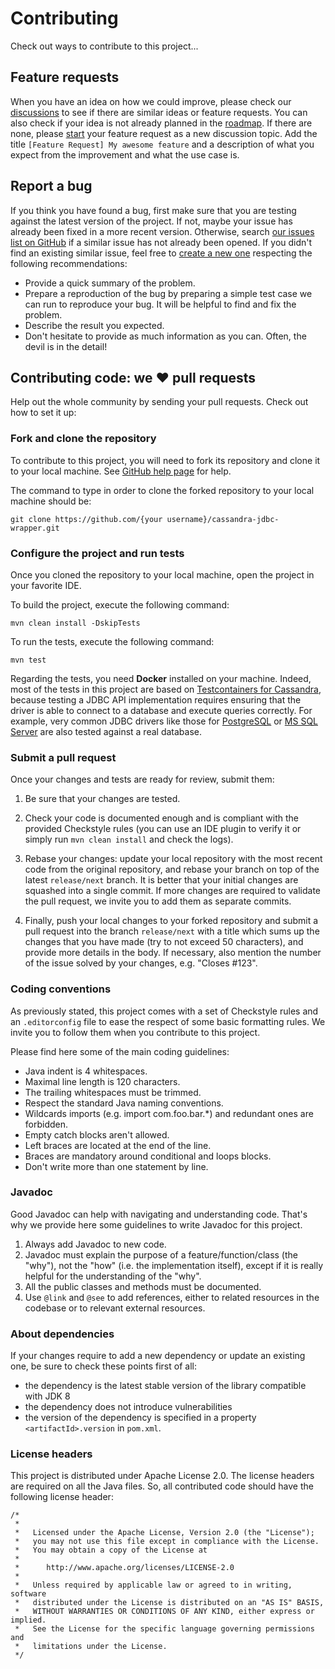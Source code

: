 # Contributing

Check out ways to contribute to this project...

## Feature requests

When you have an idea on how we could improve, please check our 
[discussions](https://github.com/ing-bank/cassandra-jdbc-wrapper/discussions) to see if there are similar ideas or 
feature requests. You can also check if your idea is not already planned in the 
[roadmap](https://github.com/ing-bank/cassandra-jdbc-wrapper/wiki/Roadmap). If there are none, please 
[start](https://github.com/ing-bank/cassandra-jdbc-wrapper/discussions/new) your feature request as a new discussion 
topic. Add the title `[Feature Request] My awesome feature` and a description of what you expect from the improvement 
and what the use case is.

## Report a bug

If you think you have found a bug, first make sure that you are testing against the latest version of the project. If 
not, maybe your issue has already been fixed in a more recent version.
Otherwise, search [our issues list on GitHub](https://github.com/ing-bank/cassandra-jdbc-wrapper/issues) if a similar 
issue has not already been opened. If you didn't find an existing similar issue, feel free to
[create a new one](https://help.github.com/en/github/managing-your-work-on-github/creating-an-issue) respecting the
following recommendations:

* Provide a quick summary of the problem.
* Prepare a reproduction of the bug by preparing a simple test case we can run to reproduce your bug. It will be helpful
to find and fix the problem.
* Describe the result you expected.
* Don't hesitate to provide as much information as you can. Often, the devil is in the detail!

## Contributing code: we ♥ pull requests

Help out the whole community by sending your pull requests. Check out how to set it up:

### Fork and clone the repository

To contribute to this project, you will need to fork its repository and clone it to your local machine.
See [GitHub help page](https://help.github.com/articles/fork-a-repo) for help.

The command to type in order to clone the forked repository to your local machine should be:
```
git clone https://github.com/{your username}/cassandra-jdbc-wrapper.git
```

### Configure the project and run tests

Once you cloned the repository to your local machine, open the project in your favorite IDE.

To build the project, execute the following command:
```
mvn clean install -DskipTests
```

To run the tests, execute the following command:
```
mvn test
```
Regarding the tests, you need **Docker** installed on your machine.
Indeed, most of the tests in this project are based on 
[Testcontainers for Cassandra](https://java.testcontainers.org/modules/databases/cassandra/), because testing a JDBC API
implementation requires ensuring that the driver is able to connect to a database and execute queries correctly. 
For example, very common JDBC drivers like those for [PostgreSQL](https://github.com/pgjdbc/pgjdbc) or
[MS SQL Server](https://github.com/Microsoft/mssql-jdbc/) are also tested against a real database.

### Submit a pull request

Once your changes and tests are ready for review, submit them:

1. Be sure that your changes are tested.

2. Check your code is documented enough and is compliant with the provided Checkstyle rules (you can use an IDE plugin
   to verify it or simply run `mvn clean install` and check the logs).

3. Rebase your changes: update your local repository with the most recent code from the original repository, and rebase
   your branch on top of the latest `release/next` branch. It is better that your initial changes are squashed into a
   single commit. If more changes are required to validate the pull request, we invite you to add them as separate 
   commits.

4. Finally, push your local changes to your forked repository and submit a pull request into the branch `release/next`
   with a title which sums up the changes that you have made (try to not exceed 50 characters), and provide more details
   in the body. If necessary, also mention the number of the issue solved by your changes, e.g. "Closes #123".

### Coding conventions

As previously stated, this project comes with a set of Checkstyle rules and an `.editorconfig` file to ease the respect 
of some basic formatting rules. We invite you to follow them when you contribute to this project.

Please find here some of the main coding guidelines:

* Java indent is 4 whitespaces.
* Maximal line length is 120 characters.
* The trailing whitespaces must be trimmed.
* Respect the standard Java naming conventions.
* Wildcards imports (e.g. import com.foo.bar.*) and redundant ones are forbidden.
* Empty catch blocks aren't allowed.
* Left braces are located at the end of the line.
* Braces are mandatory around conditional and loops blocks.
* Don't write more than one statement by line.

### Javadoc

Good Javadoc can help with navigating and understanding code. That's why we provide here some guidelines to write 
Javadoc for this project.

1. Always add Javadoc to new code.
2. Javadoc must explain the purpose of a feature/function/class (the "why"), not the "how" (i.e. the implementation 
   itself), except if it is really helpful for the understanding of the "why".
3. All the public classes and methods must be documented.
4. Use `@link` and `@see` to add references, either to related resources in the codebase or to relevant external 
   resources.

### About dependencies

If your changes require to add a new dependency or update an existing one, be sure to check these points first of all:
* the dependency is the latest stable version of the library compatible with JDK 8
* the dependency does not introduce vulnerabilities
* the version of the dependency is specified in a property `<artifactId>.version` in `pom.xml`.

### License headers

This project is distributed under Apache License 2.0. The license headers are required on all the Java files. So, all
contributed code should have the following license header:
```
/*
 *
 *   Licensed under the Apache License, Version 2.0 (the "License");
 *   you may not use this file except in compliance with the License.
 *   You may obtain a copy of the License at
 *
 *      http://www.apache.org/licenses/LICENSE-2.0
 *
 *   Unless required by applicable law or agreed to in writing, software
 *   distributed under the License is distributed on an "AS IS" BASIS,
 *   WITHOUT WARRANTIES OR CONDITIONS OF ANY KIND, either express or implied.
 *   See the License for the specific language governing permissions and
 *   limitations under the License.
 */
```
